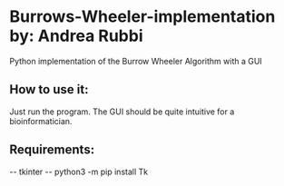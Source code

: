 # Burrows-Wheeler-implementation by: Andrea Rubbi
Python implementation of the Burrow Wheeler Algorithm with a GUI

## How to use it:

Just run the program. The GUI should be quite intuitive for a bioinformatician.

## Requirements:

 -- tkinter -- python3 -m pip install Tk
